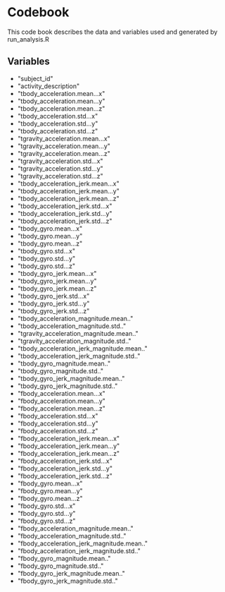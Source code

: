 # Codebook
This code book describes the data and variables used and generated by run_analysis.R

## Variables
- "subject_id"                               
- "activity_description"                    
- "tbody_acceleration.mean...x"              
- "tbody_acceleration.mean...y"             
- "tbody_acceleration.mean...z"              
- "tbody_acceleration.std...x"              
- "tbody_acceleration.std...y"               
- "tbody_acceleration.std...z"              
- "tgravity_acceleration.mean...x"           
- "tgravity_acceleration.mean...y"          
- "tgravity_acceleration.mean...z"           
- "tgravity_acceleration.std...x"           
- "tgravity_acceleration.std...y"            
- "tgravity_acceleration.std...z"           
- "tbody_acceleration_jerk.mean...x"         
- "tbody_acceleration_jerk.mean...y"        
- "tbody_acceleration_jerk.mean...z"         
- "tbody_acceleration_jerk.std...x"         
- "tbody_acceleration_jerk.std...y"          
- "tbody_acceleration_jerk.std...z"         
- "tbody_gyro.mean...x"                      
- "tbody_gyro.mean...y"                     
- "tbody_gyro.mean...z"                      
- "tbody_gyro.std...x"                      
- "tbody_gyro.std...y"                       
- "tbody_gyro.std...z"                      
- "tbody_gyro_jerk.mean...x"                 
- "tbody_gyro_jerk.mean...y"                
- "tbody_gyro_jerk.mean...z"                 
- "tbody_gyro_jerk.std...x"                 
- "tbody_gyro_jerk.std...y"                  
- "tbody_gyro_jerk.std...z"                 
- "tbody_acceleration_magnitude.mean.."      
- "tbody_acceleration_magnitude.std.."      
- "tgravity_acceleration_magnitude.mean.."   
- "tgravity_acceleration_magnitude.std.."   
- "tbody_acceleration_jerk_magnitude.mean.." 
- "tbody_acceleration_jerk_magnitude.std.." 
- "tbody_gyro_magnitude.mean.."              
- "tbody_gyro_magnitude.std.."              
- "tbody_gyro_jerk_magnitude.mean.."         
- "tbody_gyro_jerk_magnitude.std.."         
- "fbody_acceleration.mean...x"              
- "fbody_acceleration.mean...y"             
- "fbody_acceleration.mean...z"              
- "fbody_acceleration.std...x"              
- "fbody_acceleration.std...y"               
- "fbody_acceleration.std...z"              
- "fbody_acceleration_jerk.mean...x"         
- "fbody_acceleration_jerk.mean...y"        
- "fbody_acceleration_jerk.mean...z"         
- "fbody_acceleration_jerk.std...x"         
- "fbody_acceleration_jerk.std...y"          
- "fbody_acceleration_jerk.std...z"         
- "fbody_gyro.mean...x"                      
- "fbody_gyro.mean...y"                     
- "fbody_gyro.mean...z"                      
- "fbody_gyro.std...x"                      
- "fbody_gyro.std...y"                       
- "fbody_gyro.std...z"                      
- "fbody_acceleration_magnitude.mean.."      
- "fbody_acceleration_magnitude.std.."      
- "fbody_acceleration_jerk_magnitude.mean.." 
- "fbody_acceleration_jerk_magnitude.std.." 
- "fbody_gyro_magnitude.mean.."              
- "fbody_gyro_magnitude.std.."              
- "fbody_gyro_jerk_magnitude.mean.."         
- "fbody_gyro_jerk_magnitude.std.."
